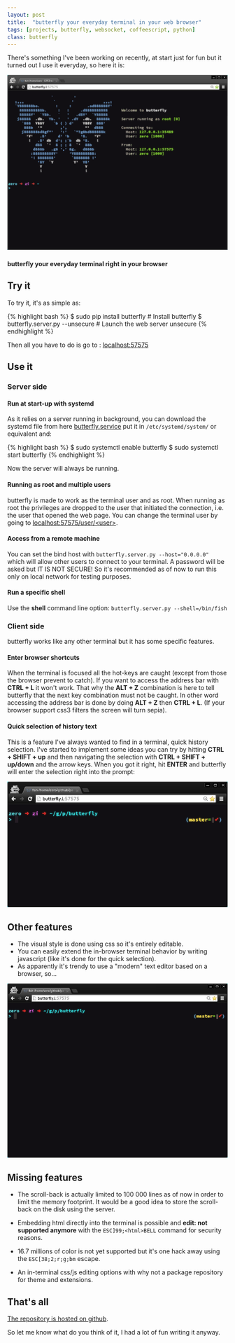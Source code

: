 ```yaml
---
layout: post
title:  "butterfly your everyday terminal in your web browser"
tags: [projects, butterfly, websocket, coffeescript, python]
class: butterfly
---
```



There's something I've been working on recently, at start just for fun but it turned out I use it everyday, so here it is:

![butterfly screen cast](/assets/butterfly_1.gif)
#### **butterfly** your everyday terminal right in your browser


## Try it

To try it, it's as simple as:

{% highlight bash %}
$ sudo pip install butterfly      # Install butterfly
$ butterfly.server.py --unsecure  # Launch the web server unsecure
{% endhighlight %}

Then all you have to do is go to : [localhost:57575](http://localhost:57575)


## Use it

### Server side

#### Run at start-up with systemd

As it relies on a server running in background, you can download the systemd file from here [butterfly.service](https://github.com/paradoxxxzero/butterfly/raw/master/butterfly.service) put it in `/etc/systemd/system/` or equivalent and:

{% highlight bash %}
$ sudo systemctl enable butterfly
$ sudo systemctl start butterfly
{% endhighlight %}

Now the server will always be running.


#### Running as root and multiple users

butterfly is made to work as the terminal user and as root. When running as root the privileges are dropped to the user that initiated the connection, i.e. the user that opened the web page. You can change the terminal user by going to  [localhost:57575/user/\<user\>](http://localhost:57575/user/user).


#### Access from a remote machine

You can set the bind host with `butterfly.server.py --host="0.0.0.0"` which will allow other users to connect to your terminal.
A password will be asked but IT IS NOT SECURE! So it's recommended as of now to run this only on local network for testing purposes.


#### Run a specific shell

Use the **shell** command line option: `butterfly.server.py --shell=/bin/fish`


### Client side

butterfly works like any other terminal but it has some specific features.


#### Enter browser shortcuts

When the terminal is focused all the hot-keys are caught (except from those the browser prevent to catch).
If you want to access the address bar with **CTRL + L** it won't work. That why the **ALT + Z** combination is here to tell butterfly that the next key combination must not be caught. In other word accessing the address bar is done by doing **ALT + Z** then **CTRL + L**. (If your browser support css3 filters the screen will turn sepia).


#### Quick selection of history text

This is a feature I've always wanted to find in a terminal, quick history selection. I've started to implement some ideas you can try by hitting **CTRL + SHIFT + up** and then navigating the selection with **CTRL + SHIFT + up/down** and the arrow keys. When you got it right, hit **ENTER** and butterfly will enter the selection right into the prompt:

![butterfly selection](/assets/butterfly_2.gif)


## Other features

* The visual style is done using css so it's entirely editable.
* You can easily extend the in-browser terminal behavior by writing javascript (like it's done for the quick selection).
* As apparently it's trendy to use a "modern" text editor based on a browser, so...

![butterfly modern editors](/assets/butterfly_3.gif)


## Missing features

* The scroll-back is actually limited to 100 000 lines as of now in order to limit the memory footprint. It would be a good idea to store the scroll-back on the disk using the server.

* Embedding html directly into the terminal is possible and **edit: not supported anymore** with the `ESC]99;<html>BELL` command for security reasons.

* 16.7 millions of color is not yet supported but it's one hack away using the `ESC[38;2;r;g;bm` escape.
* An in-terminal css/js editing options with why not a package repository for theme and extensions.


## That's all

[The repository is hosted on github](https://github.com/paradoxxxzero/butterfly).

So let me know what do you think of it, I had a lot of fun writing it anyway.
